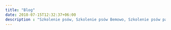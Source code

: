 ```yaml
---
title: "Blog"
date: 2018-07-15T12:32:37+06:00
description : "Szkolenie psów, Szkolenie psów Bemowo, Szkolenie psów park gorczewska, psia klika, trening psa,  Szkolenie psów Zoliborz. Szkola dla psow, psy bemowo, hotel dla psow,  pomoc z psem, konsultacje behawiorystyczne,  Szkolenie indywidualne z psem, Psi hotel"
---
```


